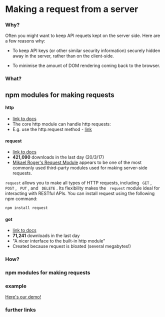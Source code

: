 # Making a request from a server

### Why?
Often you might want to keep API requets kept on the server side. Here are a few reasons why:

- To keep API keys (or other similar security information) securely hidden away in the server, rather than on the client-side.

- To minimise the amount of DOM rendering coming back to the browser.

### What?




## npm modules for making requests
#### http
- [link to docs](https://nodejs.org/api/http.html)
- The core http module can handle http requests:
- E.g. use the http.request method - [link](https://nodejs.org/api/http.html#http_http_request_options_callback)

#### request
- [link to docs](https://www.npmjs.com/package/request)
- **421,090** downloads in the last day (20/3/17)
- [Mikael Roger's Request Module](https://www.sitepoint.com/making-http-requests-in-node-js/) appears to be one of the most commonly used third-party modules used for making server-side requests.

``` request ``` allows you to make all types of HTTP requests, including ``` GET``` , ``` POST``` , ``` PUT``` , and ``` DELETE``` . Its flexibility makes the ``` request```  module ideal for interacting with RESTful APIs. You can install request using the following npm command:

``` js
npm install request
```

#### got
- [link to docs](https://www.npmjs.com/package/got)
- **71,241** downloads in the last day
- "A nicer interface to the built-in http module"
- Created because request is bloated (several megabytes!)
### How?


### npm modules for making requests

### example
[Here's our demo!](../server-request-demo)
### further links
